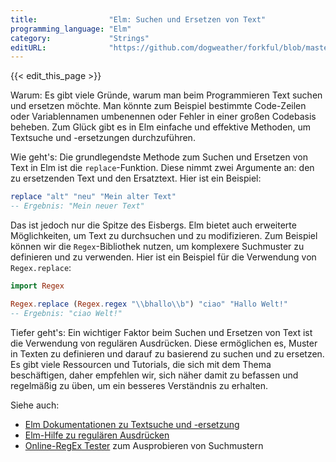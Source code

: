 ```yaml
---
title:                "Elm: Suchen und Ersetzen von Text"
programming_language: "Elm"
category:             "Strings"
editURL:              "https://github.com/dogweather/forkful/blob/master/content/de/elm/searching-and-replacing-text.md"
---
```


{{< edit_this_page >}}

Warum:
Es gibt viele Gründe, warum man beim Programmieren Text suchen und ersetzen möchte. Man könnte zum Beispiel bestimmte Code-Zeilen oder Variablennamen umbenennen oder Fehler in einer großen Codebasis beheben. Zum Glück gibt es in Elm einfache und effektive Methoden, um Textsuche und -ersetzungen durchzuführen.

Wie geht's:
Die grundlegendste Methode zum Suchen und Ersetzen von Text in Elm ist die `replace`-Funktion. Diese nimmt zwei Argumente an: den zu ersetzenden Text und den Ersatztext. Hier ist ein Beispiel:

```Elm
replace "alt" "neu" "Mein alter Text"
-- Ergebnis: "Mein neuer Text"
```

Das ist jedoch nur die Spitze des Eisbergs. Elm bietet auch erweiterte Möglichkeiten, um Text zu durchsuchen und zu modifizieren. Zum Beispiel können wir die `Regex`-Bibliothek nutzen, um komplexere Suchmuster zu definieren und zu verwenden. Hier ist ein Beispiel für die Verwendung von `Regex.replace`:

```Elm
import Regex

Regex.replace (Regex.regex "\\bhallo\\b") "ciao" "Hallo Welt!"
-- Ergebnis: "ciao Welt!"
```

Tiefer geht's:
Ein wichtiger Faktor beim Suchen und Ersetzen von Text ist die Verwendung von regulären Ausdrücken. Diese ermöglichen es, Muster in Texten zu definieren und darauf zu basierend zu suchen und zu ersetzen. Es gibt viele Ressourcen und Tutorials, die sich mit dem Thema beschäftigen, daher empfehlen wir, sich näher damit zu befassen und regelmäßig zu üben, um ein besseres Verständnis zu erhalten.

Siehe auch:
- [Elm Dokumentationen zu Textsuche und -ersetzung](https://guide.elm-lang.org/text/space/replace.html)
- [Elm-Hilfe zu regulären Ausdrücken](https://guide.elm-lang.org/advanced/regex.html)
- [Online-RegEx Tester](https://regexr.com/) zum Ausprobieren von Suchmustern